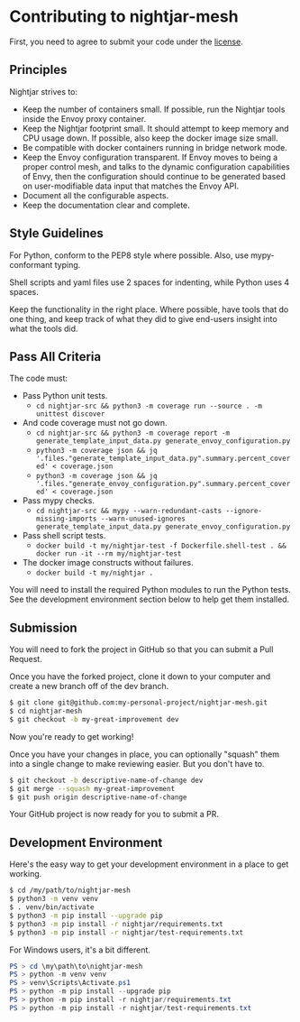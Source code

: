# Contributing to nightjar-mesh

First, you need to agree to submit your code under the [license](LICENSE).

## Principles

Nightjar strives to:

* Keep the number of containers small.  If possible, run the Nightjar tools inside the Envoy proxy container.
* Keep the Nightjar footprint small.  It should attempt to keep memory and CPU usage down.  If possible, also keep the docker image size small.
* Be compatible with docker containers running in bridge network mode.
* Keep the Envoy configuration transparent.  If Envoy moves to being a proper control mesh, and talks to the dynamic configuration capabilities of Envy, then the configuration should continue to be generated based on user-modifiable data input that matches the Envoy API.
* Document all the configurable aspects.
* Keep the documentation clear and complete.


## Style Guidelines

For Python, conform to the PEP8 style where possible.  Also, use mypy-conformant typing.

Shell scripts and yaml files use 2 spaces for indenting, while Python uses 4 spaces.

Keep the functionality in the right place.  Where possible, have tools that do one thing, and keep track of what they did to give end-users insight into what the tools did.


## Pass All Criteria

The code must:

* Pass Python unit tests.
    * `cd nightjar-src && python3 -m coverage run --source . -m unittest discover`
* And code coverage must not go down.
    * `cd nightjar-src && python3 -m coverage report -m generate_template_input_data.py generate_envoy_configuration.py`
    * `python3 -m coverage json && jq '.files."generate_template_input_data.py".summary.percent_covered' < coverage.json`
    * `python3 -m coverage json && jq '.files."generate_envoy_configuration.py".summary.percent_covered' < coverage.json`
* Pass mypy checks.
    * `cd nightjar-src && mypy --warn-redundant-casts --ignore-missing-imports --warn-unused-ignores generate_template_input_data.py generate_envoy_configuration.py`
* Pass shell script tests.
    * `docker build -t my/nightjar-test -f Dockerfile.shell-test . && docker run -it --rm my/nightjar-test`
* The docker image constructs without failures.
    * `docker build -t my/nightjar .`

You will need to install the required Python modules to run the Python tests.  See the development environment section below to help get them installed.


## Submission

You will need to fork the project in GitHub so that you can submit a Pull Request.

Once you have the forked project, clone it down to your computer and create a new branch off of the dev branch.

```bash
$ git clone git@github.com:my-personal-project/nightjar-mesh.git
$ cd nightjar-mesh
$ git checkout -b my-great-improvement dev
```

Now you're ready to get working!

Once you have your changes in place, you can optionally "squash" them into a single change to make reviewing easier.  But you don't have to.

```bash
$ git checkout -b descriptive-name-of-change dev
$ git merge --squash my-great-improvement
$ git push origin descriptive-name-of-change
```

Your GitHub project is now ready for you to submit a PR.


## Development Environment

Here's the easy way to get your development environment in a place to get working.

```bash
$ cd /my/path/to/nightjar-mesh
$ python3 -m venv venv
$ . venv/bin/activate
$ python3 -m pip install --upgrade pip
$ python3 -m pip install -r nightjar/requirements.txt
$ python3 -m pip install -r nightjar/test-requirements.txt
```

For Windows users, it's a bit different.

```powershell
PS > cd \my\path\to\nightjar-mesh
PS > python -m venv venv
PS > venv\Scripts\Activate.ps1
PS > python -m pip install --upgrade pip
PS > python -m pip install -r nightjar/requirements.txt
PS > python -m pip install -r nightjar/test-requirements.txt
```
